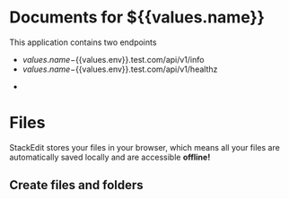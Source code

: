 #  Documents for ${{values.name}}

This application contains two endpoints
  - ${{values.name}}-${{values.env}}.test.com/api/v1/info
  - ${{values.name}}-${{values.env}}.test.com/api/v1/healthz


*

# Files

StackEdit stores your files in your browser, which means all your files are automatically saved locally and are accessible **offline!**

## Create files and folders
